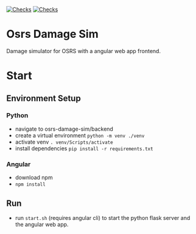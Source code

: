 [![Checks](https://github.com/Maurits825/osrs-damage-sim/actions/workflows/osrs-damage-sim-tests.yml/badge.svg)](https://github.com/Maurits825/osrs-damage-sim/actions/workflows/osrs-damage-sim-tests.yml) [![Checks](https://github.com/Maurits825/osrs-damage-sim/actions/workflows/osrs-dmg-sim-web-app.yml/badge.svg)](https://github.com/Maurits825/osrs-damage-sim/actions/workflows/osrs-dmg-sim-web-app.yml)

# Osrs Damage Sim
Damage simulator for OSRS with a angular web app frontend.

# Start

## Environment Setup
### Python
- navigate to osrs-damage-sim/backend
- create a virtual environment `python -m venv ./venv`
- activate venv `. venv/Scripts/activate`
- install dependencies `pip install -r requirements.txt`

### Angular
- download npm
- `npm install`

## Run
- run `start.sh` (requires angular cli) to start the python flask server and the angular web app.
